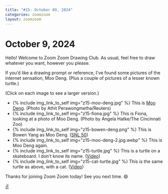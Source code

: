 ```yaml
---
title: "#15: October 09, 2024"
categories: zoomzoom
layout: zoomzoom
---
```


# October 9, 2024

Hello! Welcome to Zoom Zoom Drawing Club. As usual, feel free to draw whatever you want, however you please.

If you’d like a drawing prompt or reference, I've found some pictures of the internet sensation,
Moo Deng. (Plus a couple of pictures of a lesser known turtle.)


(Click on each image to see a larger version.)


<ul class="reference-photos">
  <li>
    {% include img_link_to_self img="z15-moo-deng.jpg" %}
    <span>This is <a href="https://www.nytimes.com/2024/09/24/style/moo-deng-baby-pygmy-hippo-thailand.html">Moo Deng</a>. (Photo by Athit Perawongmetha/Reuters)</span>
  </li>
  <li>
    {% include img_link_to_self img="z15-fiona.jpg" %}
    <span>
      This is Fiona, looking at a photo of Moo Deng. (Photo by Angela Hatke/The Cincinnati Zoo)
    </span>
  </li>
  <li>
    {% include img_link_to_self img="z15-bowen-deng.png" %}
    <span>
      This is Bowen Yang as Moo Deng. (<a href="https://www.youtube.com/watch?v=vfIbbP3vuwA">SNL 50</a>)
    </span>
  </li>
  <li>
    {% include img_link_to_self img="z15-moo-deng-2.jpg.webp" %}
    <span>
      This is Moo Deng again.
    </span>
  </li>
  <li>
    {% include img_link_to_self img="z15-turtle.jpg" %}
    <span>
      This is a turtle on a skateboard. I don't know its name. (<a href="https://www.youtube.com/watch?v=mYAB7fIS1c8">Video</a>)
    </span>
  </li>
  <li>
    {% include img_link_to_self img="z15-cat-turtle.jpg" %}
    <span>This is the same turtle as above, with a cat.
      (<a href="https://www.youtube.com/watch?v=mYAB7fIS1c8">Video</a>)
    </span>
  </li>
</ul>

Thanks for joining Zoom Zoom today! See you next time. 😄

<div class="footer-symbol"><a href="https://mrshawnliu.com">✌</a></div>
